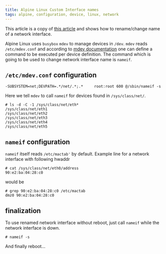 ```yaml
---
title: Alpine Linux Custom Interface names
tags: alpine, configuration, device, linux, network
---
```

This article is a copy of [this article](https://wiki.alpinelinux.org/wiki/Custom_network_interface_names)
and  shows how to rename/change name of a network interface.

Alpine Linux uses `busybox` `mdev` to manage devices in `/dev`. `mdev` reads `/etc/mdev.conf`
and according to [mdev documentation](https://git.busybox.net/busybox/plain/docs/mdev.txt) one
can define a command to be executed per device definition.
The command which is going to be used to change network interface name is `nameif`.

## `/etc/mdev.conf` configuration

```
-SUBSYSTEM=net;DEVPATH=.*/net/.*;.*     root:root 600 @/sbin/nameif -s
```

Here we tell `mdev` to call `nameif` for devices found in `/sys/class/net/`.

```
# ls -d -C -1 /sys/class/net/eth*
/sys/class/net/eth1
/sys/class/net/eth2
/sys/class/net/eth3
/sys/class/net/eth4
/sys/class/net/eth5
```

## `nameif` configuration

`nameif` itself reads `/etc/mactab'` by default. Example line for a network interface with
following hwaddr

```
# cat /sys/class/net/eth0/address
90:e2:ba:04:28:c0
```

would be

```
# grep 90:e2:ba:04:28:c0 /etc/mactab 
dmz0 90:e2:ba:04:28:c0
```

## finalization

To use renamed network interface without reboot, just call `nameif` while the network
interface is down.

```
# nameif -s
```

And finally reboot...



